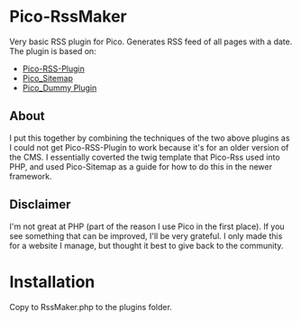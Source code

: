 # Pico-RssMaker
Very basic RSS plugin for Pico. Generates RSS feed of all pages with a date. The plugin is based on:

* [Pico-RSS-Plugin](https://github.com/gilbitron/Pico-RSS-Plugin)
* [Pico_Sitemap](https://github.com/DaveKin/Pico_Sitemap)
* [Pico_Dummy Plugin](https://github.com/picocms/Pico/blob/master/plugins/DummyPlugin.php)

## About
I put this together by combining the techniques of the two above plugins as I could not get Pico-RSS-Plugin to work because it's for an older version of the CMS. I essentially coverted the twig template that Pico-Rss used into PHP, and used Pico-Sitemap as a guide for how to do this in the newer framework.

## Disclaimer
I'm not great at PHP (part of the reason I use Pico in the first place). If you see something that can be improved, I'll be very grateful. I only made this for a website I manage, but thought it best to give back to the community.

# Installation
Copy to RssMaker.php to the plugins folder.
